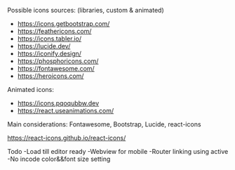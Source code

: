 Possible icons sources: (libraries, custom & animated)

- https://icons.getbootstrap.com/
- https://feathericons.com/
- https://icons.tabler.io/
- https://lucide.dev/
- https://iconify.design/
- https://phosphoricons.com/
- https://fontawesome.com/
- https://heroicons.com/

Animated icons:

- https://icons.pqoqubbw.dev
- https://react.useanimations.com/

Main considerations: Fontawesome, Bootstrap, Lucide, react-icons

https://react-icons.github.io/react-icons/

Todo
-Load till editor ready
-Webview for mobile
-Router linking using active
-No incode color&&font size setting
